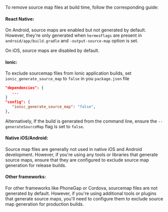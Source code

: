 To remove source map files at build time, follow the corresponding guide:

#### React Native:

On Android, source maps are enabled but not generated by default. However, they're only generated when `hermesFlags` are present in `android/app/build.gradle` and `-output-source-map` option is set.

On iOS, source maps are disabled by default. 

#### Ionic:

To exclude sourcemap files from Ionic application builds, set `ionic_generate_source_map` to `false` in you `package.json` file

```json
"dependencies": {
   ...
}
"config": {
   "ionic_generate_source_map": "false",
},
```

Alternatively, If the build is generated from the command line, ensure the `--generateSourceMap` flag is set to `false`.

#### Native iOS/Android:

Source map files are generally not used in native iOS and Android development. However, if you're using any tools or libraries that generate source maps, ensure that they are configured to exclude source map generation for release builds.

#### Other frameworks:

For other frameworks like PhoneGap or Cordova, sourcemap files are not generated by default. However, if you're using additional tools or plugins that generate source maps, you'll need to configure them to exclude source map generation for production builds.
